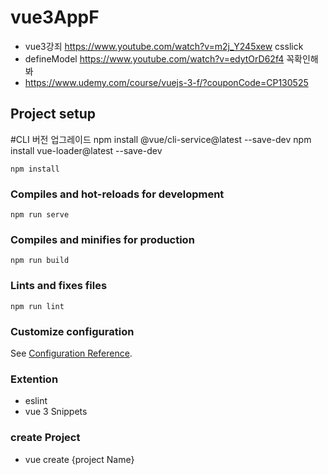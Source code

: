 # vue3AppF
- vue3강죄 https://www.youtube.com/watch?v=m2j_Y245xew csslick 
- defineModel https://www.youtube.com/watch?v=edytOrD62f4 꼭확인해봐
- https://www.udemy.com/course/vuejs-3-f/?couponCode=CP130525 

## Project setup

#CLI 버전 업그레이드
npm install @vue/cli-service@latest --save-dev
npm install vue-loader@latest --save-dev

```
npm install
```

### Compiles and hot-reloads for development
```
npm run serve
```

### Compiles and minifies for production
```
npm run build
```

### Lints and fixes files
```
npm run lint
```

### Customize configuration
See [Configuration Reference](https://cli.vuejs.org/config/).

### Extention
 - eslint 
 - vue 3 Snippets

### create Project
 - vue create {project Name}
 